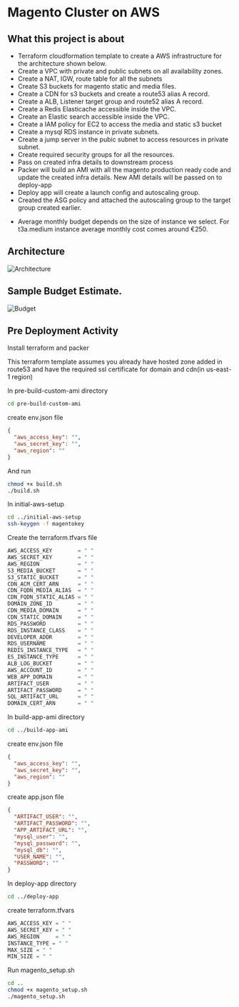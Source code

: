 # Magento Cluster on AWS

## What this project is about

- Terraform cloudformation template to create a AWS infrastructure for the architecture shown below.
- Create a VPC with private and public subnets on all availability zones.
- Create a NAT, IGW, route table for all the subnets
- Create S3 buckets for magento static and media files.
- Create a CDN for s3 buckets and create a route53 alias A record.
- Create a ALB, Listener target group and route52 alias A record.
- Create a Redis Elasticache accessible inside the VPC.
- Create an Elastic search accessible inside the VPC.
- Create a IAM policy for EC2 to access the media and static s3 bucket
- Create a mysql RDS instance in private subnets.
- Create a jump server in the pubic subnet to access resources in private subnet.
- Create required security groups for all the resources.
- Pass on created infra details to downstream process
- Packer will build an AMI with all the magento production ready code and update the created infra details. New AMI details will be passed on to deploy-app
- Deploy app will create a launch config and autoscaling group.
- Created the ASG policy and attached the autoscaling group to the target group created earlier.

* Average monthly budget depends on the size of instance we select. For t3a.medium instance average monthly cost comes around €250.

## Architecture

![Architecture](./Architecture.png)

## Sample Budget Estimate.

![Budget](./budget.png)

## Pre Deployment Activity

Install terraform and packer

This terraform template assumes you already have hosted zone added in route53 and have the required ssl certificate for domain and cdn(in us-east-1 region)

In pre-build-custom-ami directory

```bash
cd pre-build-custom-ami
```

create env.json file

```json
{
  "aws_access_key": "",
  "aws_secret_key": "",
  "aws_region": ""
}
```

And run

```bash
chmod +x build.sh
./build.sh
```

In initial-aws-setup

```bash
cd ../initial-aws-setup
ssh-keygen -f magentokey
```

Create the terraform.tfvars file

```tfvars "
AWS_ACCESS_KEY        = " "
AWS_SECRET_KEY        = " "
AWS_REGION            = " "
S3_MEDIA_BUCKET       = " "
S3_STATIC_BUCKET      = " "
CDN_ACM_CERT_ARN      = " "
CDN_FQDN_MEDIA_ALIAS  = " "
CDN_FQDN_STATIC_ALIAS = " "
DOMAIN_ZONE_ID        = " "
CDN_MEDIA_DOMAIN      = " "
CDN_STATIC_DOMAIN     = " "
RDS_PASSWORD          = " "
RDS_INSTANCE_CLASS    = " "
DEVELOPER_ADDR        = " "
RDS_USERNAME          = " "
REDIS_INSTANCE_TYPE   = " "
ES_INSTANCE_TYPE      = " "
ALB_LOG_BUCKET        = " "
AWS_ACCOUNT_ID        = " "
WEB_APP_DOMAIN        = " "
ARTIFACT_USER         = " "
ARTIFACT_PASSWORD     = " "
SQL_ARTIFACT_URL      = " "
DOMAIN_CERT_ARN       = " "
```

In build-app-ami directory

```bash
cd ../build-app-ami
```

create env.json file

```json
{
  "aws_access_key": "",
  "aws_secret_key": "",
  "aws_region": ""
}
```

create app.json file

```json
{
  "ARTIFACT_USER": "",
  "ARTIFACT_PASSWORD": "",
  "APP_ARTIFACT_URL": "",
  "mysql_user": "",
  "mysql_password": "",
  "mysql_db": "",
  "USER_NAME": "",
  "PASSWORD": ""
}
```

In deploy-app directory

```bash
cd ../deploy-app
```

create terraform.tfvars

```tfvars
AWS_ACCESS_KEY = " "
AWS_SECRET_KEY = " "
AWS_REGION     = " "
INSTANCE_TYPE = " "
MAX_SIZE = " "
MIN_SIZE = " "
```

Run magento_setup.sh

```bash
cd ..
chmod +x magento_setup.sh
./magento_setup.sh
```
